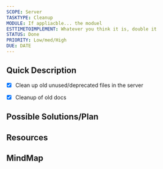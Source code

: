 ```yaml
---
SCOPE: Server
TASKTYPE: Cleanup
MODULE: If appliacble... the moduel
ESTTIMETOIMPLEMENT: Whatever you think it is, double it
STATUS: Done
PRIORITY: Low/med/High
DUE: DATE
---
```



## Quick Description
- [x] Clean up old unused/deprecated files in the server
- [x] Cleanup of old docs


## Possible Solutions/Plan


## Resources

## MindMap